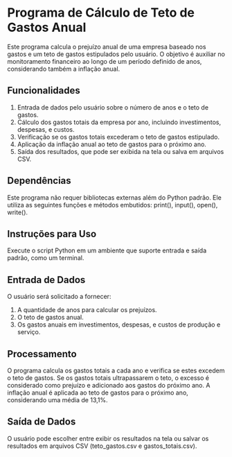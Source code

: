 


# Programa de Cálculo de Teto de Gastos Anual

Este programa calcula o prejuízo anual de uma empresa baseado nos gastos e um teto de gastos estipulados pelo usuário. O objetivo é auxiliar no monitoramento financeiro ao longo de um período definido de anos, considerando também a inflação anual.

## Funcionalidades
1. Entrada de dados pelo usuário sobre o número de anos e o teto de gastos.
2. Cálculo dos gastos totais da empresa por ano, incluindo investimentos, despesas, e custos.
3. Verificação se os gastos totais excederam o teto de gastos estipulado.
4. Aplicação da inflação anual ao teto de gastos para o próximo ano.
5. Saída dos resultados, que pode ser exibida na tela ou salva em arquivos CSV.

## Dependências
Este programa não requer bibliotecas externas além do Python padrão. Ele utiliza as seguintes funções e métodos embutidos:
print(),
input(),
open(),
write().

## Instruções para Uso

Execute o script Python em um ambiente que suporte entrada e saída padrão, como um terminal.


## Entrada de Dados
O usuário será solicitado a fornecer:
1. A quantidade de anos para calcular os prejuízos.
2. O teto de gastos anual.
3. Os gastos anuais em investimentos, despesas, e custos de produção e serviço.

## Processamento
O programa calcula os gastos totais a cada ano e verifica se estes excedem o teto de gastos.
Se os gastos totais ultrapassarem o teto, o excesso é considerado como prejuízo e adicionado aos gastos do próximo ano.
A inflação anual é aplicada ao teto de gastos para o próximo ano, considerando uma média de 13,1%.

## Saída de Dados 
O usuário pode escolher entre exibir os resultados na tela ou salvar os resultados em arquivos CSV (teto_gastos.csv e gastos_totais.csv).

